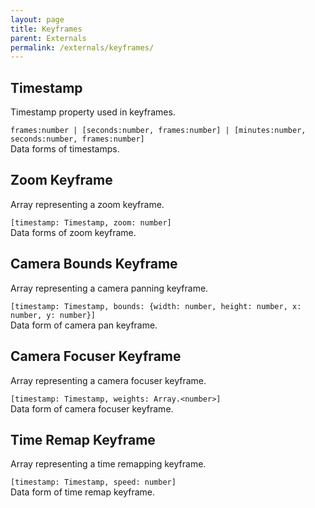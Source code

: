 ```yaml
---
layout: page
title: Keyframes
parent: Externals
permalink: /externals/keyframes/
---
```


## Timestamp

Timestamp property used in keyframes.

`frames:number | [seconds:number, frames:number] | [minutes:number, seconds:number, frames:number]`\
Data forms of timestamps.

## Zoom Keyframe

Array representing a zoom keyframe.

`[timestamp: Timestamp, zoom: number]`\
Data forms of zoom keyframe.

## Camera Bounds Keyframe

Array representing a camera panning keyframe.

`[timestamp: Timestamp, bounds: {width: number, height: number, x: number, y: number}]`\
Data form of camera pan keyframe.

## Camera Focuser Keyframe

Array representing a camera focuser keyframe.

`[timestamp: Timestamp, weights: Array.<number>]`\
Data form of camera focuser keyframe.

## Time Remap Keyframe

Array representing a time remapping keyframe.

`[timestamp: Timestamp, speed: number]`\
Data form of time remap keyframe.
